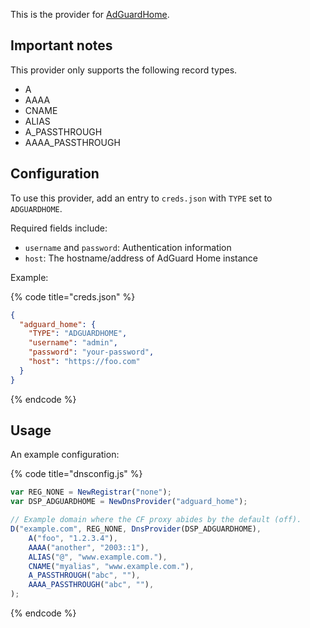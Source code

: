 This is the provider for [AdGuardHome](https://github.com/AdguardTeam/AdGuardHome).

## Important notes

This provider only supports the following record types.

* A
* AAAA
* CNAME
* ALIAS
* A_PASSTHROUGH
* AAAA_PASSTHROUGH

## Configuration

To use this provider, add an entry to `creds.json` with `TYPE` set to `ADGUARDHOME`.

Required fields include:

* `username` and `password`: Authentication information
* `host`: The hostname/address of AdGuard Home instance

Example:

{% code title="creds.json" %}
```json
{
  "adguard_home": {
    "TYPE": "ADGUARDHOME",
    "username": "admin",
    "password": "your-password",
    "host": "https://foo.com"
  }
}
```
{% endcode %}

## Usage
An example configuration:

{% code title="dnsconfig.js" %}
```javascript
var REG_NONE = NewRegistrar("none");
var DSP_ADGUARDHOME = NewDnsProvider("adguard_home");

// Example domain where the CF proxy abides by the default (off).
D("example.com", REG_NONE, DnsProvider(DSP_ADGUARDHOME),
    A("foo", "1.2.3.4"),
    AAAA("another", "2003::1"),
    ALIAS("@", "www.example.com."),
    CNAME("myalias", "www.example.com."),
    A_PASSTHROUGH("abc", ""),
    AAAA_PASSTHROUGH("abc", ""),
);
```
{% endcode %}

